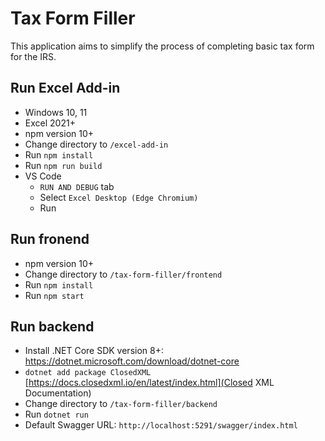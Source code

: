 # Tax Form Filler

This application aims to simplify the process of completing basic tax form for the IRS.

## Run Excel Add-in

- Windows 10, 11
- Excel 2021+
- npm version 10+
- Change directory to `/excel-add-in`
- Run `npm install`
- Run `npm run build`
- VS Code
  - `RUN AND DEBUG` tab
  - Select `Excel Desktop (Edge Chromium)`
  - Run

## Run fronend

- npm version 10+
- Change directory to `/tax-form-filler/frontend`
- Run `npm install`
- Run `npm start`

## Run backend

- Install .NET Core SDK version 8+: https://dotnet.microsoft.com/download/dotnet-core
- `dotnet add package ClosedXML` [https://docs.closedxml.io/en/latest/index.html](Closed XML Documentation)
- Change directory to `/tax-form-filler/backend`
- Run `dotnet run`
- Default Swagger URL: `http://localhost:5291/swagger/index.html`
